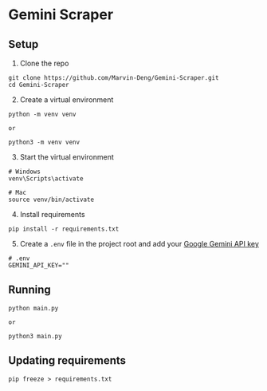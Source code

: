 # Gemini Scraper

## Setup

1. Clone the repo
```shell
git clone https://github.com/Marvin-Deng/Gemini-Scraper.git
cd Gemini-Scraper
```

2. Create a virtual environment
```shell
python -m venv venv

or

python3 -m venv venv
```

3. Start the virtual environment
```shell
# Windows
venv\Scripts\activate

# Mac
source venv/bin/activate
```

4. Install requirements
```shell
pip install -r requirements.txt
```

5. Create a `.env` file in the project root and add your [Google Gemini API key](https://aistudio.google.com/app/apikey)
```shell
# .env
GEMINI_API_KEY=""
```

## Running

```shell
python main.py

or 

python3 main.py
```

## Updating requirements

```shell
pip freeze > requirements.txt
```
